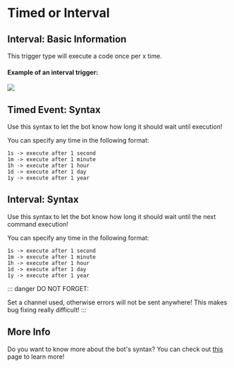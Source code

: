 # Timed or Interval

## Interval: Basic Information
This trigger type will execute a code once per x time.

#### Example of an interval trigger:

![](https://cdn.discordapp.com/attachments/772051120368910371/880525770710220872/first-interval.gif)

## Timed Event: Syntax
Use this syntax to let the bot know how long it should wait until execution!

You can specify any time in the following format:

```
1s -> execute after 1 second
1m -> execute after 1 minute
1h -> execute after 1 hour
1d -> execute after 1 day
1y -> execute after 1 year
```

## Interval: Syntax
Use this syntax to let the bot know how long it should wait until the next command execution!

You can specify any time in the following format:

```
1s -> execute after 1 second
1m -> execute after 1 minute
1h -> execute after 1 hour
1d -> execute after 1 day
1y -> execute after 1 year
```

::: danger DO NOT FORGET:

Set a channel used, otherwise errors will not be sent anywhere! This makes bug fixing really difficult!
:::

## More Info

Do you want to know more about the bot's syntax? You can check out [this](../Other/syntax.md) page to learn more!
